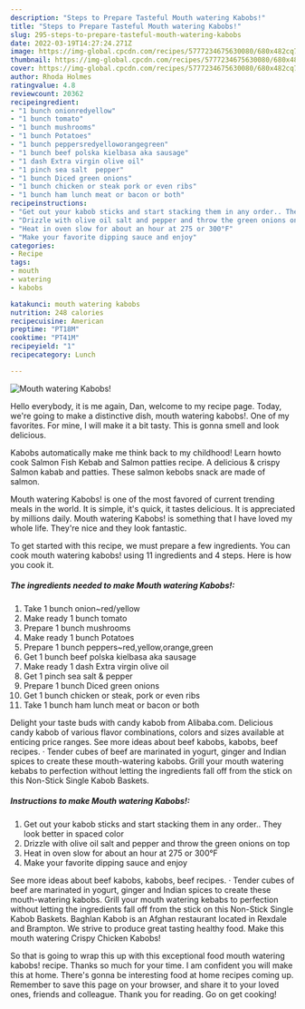 ```yaml
---
description: "Steps to Prepare Tasteful Mouth watering Kabobs!"
title: "Steps to Prepare Tasteful Mouth watering Kabobs!"
slug: 295-steps-to-prepare-tasteful-mouth-watering-kabobs
date: 2022-03-19T14:27:24.271Z
image: https://img-global.cpcdn.com/recipes/5777234675630080/680x482cq70/mouth-watering-kabobs-recipe-main-photo.jpg
thumbnail: https://img-global.cpcdn.com/recipes/5777234675630080/680x482cq70/mouth-watering-kabobs-recipe-main-photo.jpg
cover: https://img-global.cpcdn.com/recipes/5777234675630080/680x482cq70/mouth-watering-kabobs-recipe-main-photo.jpg
author: Rhoda Holmes
ratingvalue: 4.8
reviewcount: 20362
recipeingredient:
- "1 bunch onionredyellow"
- "1 bunch tomato"
- "1 bunch mushrooms"
- "1 bunch Potatoes"
- "1 bunch peppersredyelloworangegreen"
- "1 bunch beef polska kielbasa aka sausage"
- "1 dash Extra virgin olive oil"
- "1 pinch sea salt  pepper"
- "1 bunch Diced green onions"
- "1 bunch chicken or steak pork or even ribs"
- "1 bunch ham lunch meat or bacon or both"
recipeinstructions:
- "Get out your kabob sticks and start stacking them in any order.. They look better in spaced color"
- "Drizzle with olive oil salt and pepper and throw the green onions on top"
- "Heat in oven slow for about an hour at 275 or 300°F"
- "Make your favorite dipping sauce and enjoy"
categories:
- Recipe
tags:
- mouth
- watering
- kabobs

katakunci: mouth watering kabobs 
nutrition: 248 calories
recipecuisine: American
preptime: "PT18M"
cooktime: "PT41M"
recipeyield: "1"
recipecategory: Lunch

---
```



![Mouth watering Kabobs!](https://img-global.cpcdn.com/recipes/5777234675630080/680x482cq70/mouth-watering-kabobs-recipe-main-photo.jpg)

Hello everybody, it is me again, Dan, welcome to my recipe page. Today, we're going to make a distinctive dish, mouth watering kabobs!. One of my favorites. For mine, I will make it a bit tasty. This is gonna smell and look delicious.

Kabobs automatically make me think back to my childhood! Learn howto cook Salmon Fish Kebab and Salmon patties recipe. A delicious &amp; crispy Salmon kabab and patties. These salmon kebobs snack are made of salmon.

Mouth watering Kabobs! is one of the most favored of current trending meals in the world. It is simple, it's quick, it tastes delicious. It is appreciated by millions daily. Mouth watering Kabobs! is something that I have loved my whole life. They're nice and they look fantastic.


To get started with this recipe, we must prepare a few ingredients. You can cook mouth watering kabobs! using 11 ingredients and 4 steps. Here is how you cook it.

<!--inarticleads1-->

##### The ingredients needed to make Mouth watering Kabobs!:

1. Take 1 bunch onion~red/yellow
1. Make ready 1 bunch tomato
1. Prepare 1 bunch mushrooms
1. Make ready 1 bunch Potatoes
1. Prepare 1 bunch peppers~red,yellow,orange,green
1. Get 1 bunch beef polska kielbasa aka sausage
1. Make ready 1 dash Extra virgin olive oil
1. Get 1 pinch sea salt &amp; pepper
1. Prepare 1 bunch Diced green onions
1. Get 1 bunch chicken or steak, pork or even ribs
1. Take 1 bunch ham lunch meat or bacon or both


Delight your taste buds with candy kabob from Alibaba.com. Delicious candy kabob of various flavor combinations, colors and sizes available at enticing price ranges. See more ideas about beef kabobs, kabobs, beef recipes. · Tender cubes of beef are marinated in yogurt, ginger and Indian spices to create these mouth-watering kabobs. Grill your mouth watering kebabs to perfection without letting the ingredients fall off from the stick on this Non-Stick Single Kabob Baskets. 

<!--inarticleads2-->

##### Instructions to make Mouth watering Kabobs!:

1. Get out your kabob sticks and start stacking them in any order.. They look better in spaced color
1. Drizzle with olive oil salt and pepper and throw the green onions on top
1. Heat in oven slow for about an hour at 275 or 300°F
1. Make your favorite dipping sauce and enjoy


See more ideas about beef kabobs, kabobs, beef recipes. · Tender cubes of beef are marinated in yogurt, ginger and Indian spices to create these mouth-watering kabobs. Grill your mouth watering kebabs to perfection without letting the ingredients fall off from the stick on this Non-Stick Single Kabob Baskets. Baghlan Kabob is an Afghan restaurant located in Rexdale and Brampton. We strive to produce great tasting healthy food. Make this mouth watering Crispy Chicken Kabobs! 

So that is going to wrap this up with this exceptional food mouth watering kabobs! recipe. Thanks so much for your time. I am confident you will make this at home. There's gonna be interesting food at home recipes coming up. Remember to save this page on your browser, and share it to your loved ones, friends and colleague. Thank you for reading. Go on get cooking!
